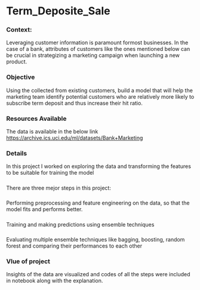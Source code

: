 # Term_Deposite_Sale
### Context:
Leveraging customer information is paramount formost businesses. In the case of a bank, attributes of customers like the ones mentioned below can be crucial in strategizing a marketing campaign when launching a new product.
### Objective
Using the collected from existing customers, build a model that will help the marketing team identify potential customers who are relatively more likely to subscribe term deposit and thus increase their hit ratio.
### Resources Available
The data is available in the below link
https://archive.ics.uci.edu/ml/datasets/Bank+Marketing
### Details
In this project I worked on exploring the data and transforming the features to be suitable for training the model
##### 
There are three mejor steps in this project:
##### 
Performing preprocessing and feature engineering on the data, so that the model fits and performs better.  
##### 
Training and making predictions using ensemble techniques
##### 
Evaluating multiple ensemble techniques like bagging, boosting, random forest and comparing their performances to each other
### Vlue of project
Insights of the data are visualized and codes of all the steps were included in notebook along with the explanation.